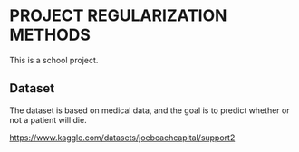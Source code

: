# PROJECT REGULARIZATION METHODS

This is a school project.

## Dataset

The dataset is based on medical data, and the goal is to predict whether or not a patient will die.

https://www.kaggle.com/datasets/joebeachcapital/support2